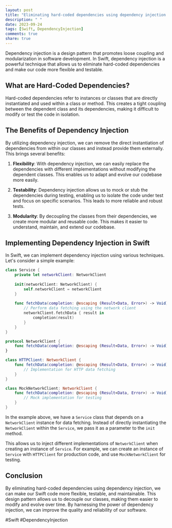 ```yaml
---
layout: post
title: "Eliminating hard-coded dependencies using dependency injection in Swift"
description: " "
date: 2023-09-24
tags: [Swift, DependencyInjection]
comments: true
share: true
---
```


Dependency injection is a design pattern that promotes loose coupling and modularization in software development. In Swift, dependency injection is a powerful technique that allows us to eliminate hard-coded dependencies and make our code more flexible and testable.

## What are Hard-Coded Dependencies?

Hard-coded dependencies refer to instances or classes that are directly instantiated and used within a class or method. This creates a tight coupling between the dependent class and its dependencies, making it difficult to modify or test the code in isolation.

## The Benefits of Dependency Injection

By utilizing dependency injection, we can remove the direct instantiation of dependencies from within our classes and instead provide them externally. This brings several benefits:

1. **Flexibility**: With dependency injection, we can easily replace the dependencies with different implementations without modifying the dependent classes. This enables us to adapt and evolve our codebase more easily.

2. **Testability**: Dependency injection allows us to mock or stub the dependencies during testing, enabling us to isolate the code under test and focus on specific scenarios. This leads to more reliable and robust tests.

3. **Modularity**: By decoupling the classes from their dependencies, we create more modular and reusable code. This makes it easier to understand, maintain, and extend our codebase.

## Implementing Dependency Injection in Swift

In Swift, we can implement dependency injection using various techniques. Let's consider a simple example:

```swift
class Service {
    private let networkClient: NetworkClient
    
    init(networkClient: NetworkClient) {
        self.networkClient = networkClient
    }
    
    func fetchData(completion: @escaping (Result<Data, Error>) -> Void) {
        // Perform data fetching using the network client
        networkClient.fetchData { result in
            completion(result)
        }
    }
}

protocol NetworkClient {
    func fetchData(completion: @escaping (Result<Data, Error>) -> Void)
}

class HTTPClient: NetworkClient {
    func fetchData(completion: @escaping (Result<Data, Error>) -> Void) {
        // Implementation for HTTP data fetching
    }
}

class MockNetworkClient: NetworkClient {
    func fetchData(completion: @escaping (Result<Data, Error>) -> Void) {
        // Mock implementation for testing
    }
}
```

In the example above, we have a `Service` class that depends on a `NetworkClient` instance for data fetching. Instead of directly instantiating the `NetworkClient` within the `Service`, we pass it as a parameter to the `init` method.

This allows us to inject different implementations of `NetworkClient` when creating an instance of `Service`. For example, we can create an instance of `Service` with `HTTPClient` for production code, and use `MockNetworkClient` for testing.

## Conclusion

By eliminating hard-coded dependencies using dependency injection, we can make our Swift code more flexible, testable, and maintainable. This design pattern allows us to decouple our classes, making them easier to modify and evolve over time. By harnessing the power of dependency injection, we can improve the quality and reliability of our software.

#Swift #DependencyInjection